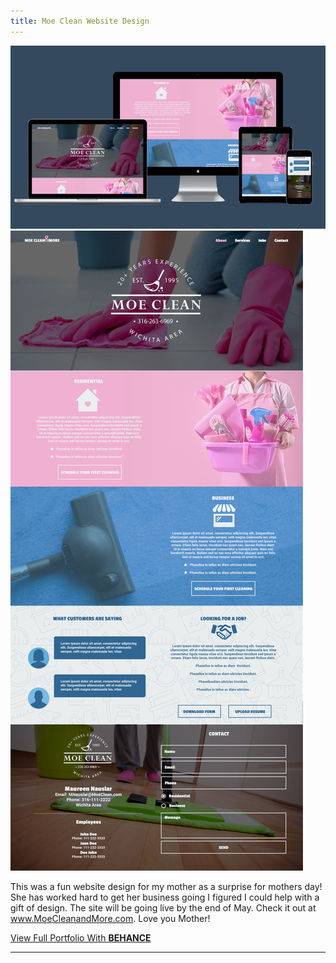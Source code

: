 ```yaml
---
title: Moe Clean Website Design
---
```


![Moe Clean](assets/img/work/proj-3/img1.jpg)
![Moe Clean](assets/img/work/proj-3/img2.jpg)

This was a fun website design for my mother as a surprise for mothers day! She has worked hard to get her business going I figured I could help with a gift of design.  The site will be going live by the end of May. Check it out at www.MoeCleanandMore.com.  Love you Mother! 

<div class="be-cta-box">
  <a href="https://www.behance.net/NausDesign" class="behance-cta">View Full Portfolio With <b>BEHANCE</b></a>
</div> 

<hr>